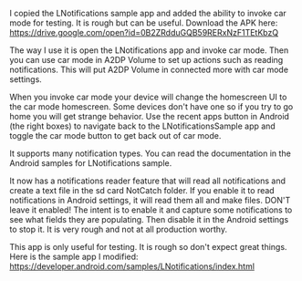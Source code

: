 I copied the LNotifications sample app and added the ability to invoke car mode for testing.  It is rough but can be useful.  Download the APK here: https://drive.google.com/open?id=0B2ZRdduGQB59RERxNzF1TEtKbzQ

The way I use it is open the LNotifications app and invoke car mode.  Then you can use car mode in A2DP Volume to set up actions such as reading notifications.  This will put A2DP Volume in connected more with car mode settings.

When you invoke car mode your device will change the homescreen UI to the car mode homescreen.  Some devices don't have one so if you try to go home you will get strange behavior.  Use the recent apps button in Android (the right boxes) to navigate back to the LNotificationsSample app and toggle the car mode button to get back out of car mode.  

It supports many notification types.  You can read the documentation in the Android samples for LNotifications sample.  

It now has a notifications reader feature that will read all notifications and create a text file in the sd card NotCatch folder.  If you enable it to read notifications in Android settings, it will read them all and make files.  DON'T leave it enabled!  The intent is to enable it and capture some notifications to see what fields they are populating.  Then disable it in the Android settings to stop it.  It is very rough and not at all production worthy.  

This app is only useful for testing.  It is rough so don't expect great things.  Here is the sample app I modified: https://developer.android.com/samples/LNotifications/index.html  